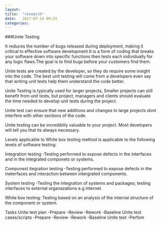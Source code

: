 ```yaml
---
layout: 
title:  "research"
date:   2017-07-14 09:33
categories: 
---
```




###Unite Testing

It reduces the number of bugs released during deployment, making it critical to effective 
software development.It is a form of coding that breaks your software down into specific 
functions then tests each individually for any logic flaws.The goal is to find bugs before 
your customers find them.

Unite tests are created by the developer, so they do require some insight into the code.
The best unit testing will come from a developers even say that writing unit tests help 
them understand the code better.

Unite Testing is typically used for larger projects, Smaller projects can still 
benefit from unit tests, but project, managers and clients should evaluate the time needed 
to develop unit tests during the project.

Unite test can ensure that new additions and changes to large projects dont interfere with 
other sections of the code.

Unite testing can be incrediblily valuable to your project. Most developers will tell you 
that its always necessary.

Levels applicable to
White box testing method is applicable to the following levels of software testing:

Integration testing
-Testing performed to expose defects in the interfaces and in the integrated componets or 
systems.

Componest itegration testing
-Testing performed to expose defects in the ineterfaces and interaction between 
intergrated components.

System testing 
-Testing the integration of systems and packages; testing interfaces to external 
organazations e.g internet.

White box testing:
Testing based on an analysis of the internal structure of the component or system.

Tasks
Unite test plan
-Prepare
-Review
-Rework
-Baseline
Unite test cases/scripts
-Prepare
-Review
-Rework
-Baseline
Unite test
-Perfom
